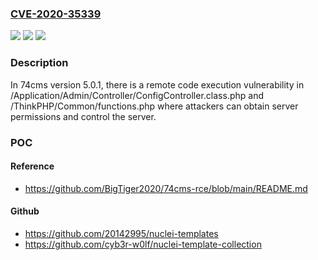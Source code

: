 ### [CVE-2020-35339](https://cve.mitre.org/cgi-bin/cvename.cgi?name=CVE-2020-35339)
![](https://img.shields.io/static/v1?label=Product&message=n%2Fa&color=blue)
![](https://img.shields.io/static/v1?label=Version&message=n%2Fa&color=blue)
![](https://img.shields.io/static/v1?label=Vulnerability&message=n%2Fa&color=brighgreen)

### Description

In 74cms version 5.0.1, there is a remote code execution vulnerability in /Application/Admin/Controller/ConfigController.class.php and /ThinkPHP/Common/functions.php where attackers can obtain server permissions and control the server.

### POC

#### Reference
- https://github.com/BigTiger2020/74cms-rce/blob/main/README.md

#### Github
- https://github.com/20142995/nuclei-templates
- https://github.com/cyb3r-w0lf/nuclei-template-collection


